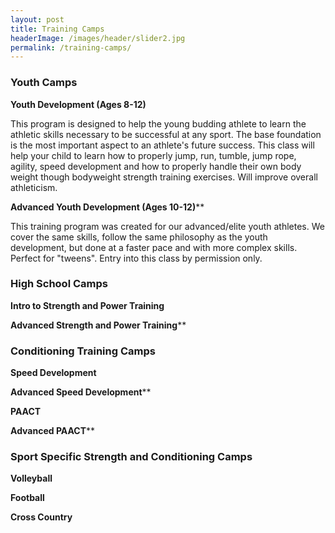 ```yaml
---
layout: post
title: Training Camps
headerImage: /images/header/slider2.jpg
permalink: /training-camps/
---
```


### Youth Camps

**Youth Development (Ages 8-12)**

This program is designed to help the young budding athlete to learn the athletic skills necessary to be successful at any sport. The base foundation is the most important aspect to an athlete\'s future success. This class will help your child to learn how to properly jump, run, tumble, jump rope, agility, speed development and how to properly handle their own body weight though bodyweight strength training exercises. Will improve overall athleticism.

**Advanced Youth Development (Ages 10-12)****

This training program was created for our advanced/elite youth athletes. We cover the same skills, follow the same philosophy as the youth development, but done at a faster pace and with more complex skills. Perfect for "tweens". Entry into this class by permission only.

### High School Camps
 
**Intro to Strength and Power Training**



**Advanced Strength and Power Training****



### Conditioning Training Camps

**Speed Development**



**Advanced Speed Development****



**PAACT**



**Advanced PAACT****




### Sport Specific Strength and Conditioning Camps

**Volleyball**



**Football**



**Cross Country**



